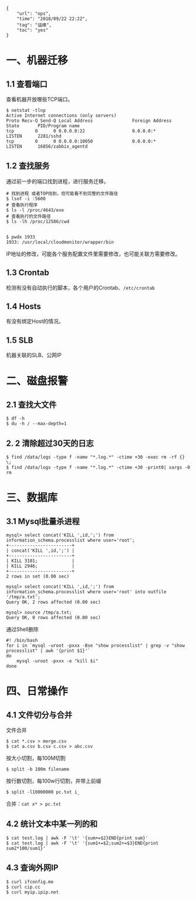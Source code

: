 ```
{
    "url": "ops",
    "time": "2018/09/22 22:22",
    "tag": "运维",
    "toc": "yes"
}
```

# 一、机器迁移

## 1.1 查看端口

查看机器开放哪些TCP端口。

```
$ netstat -tlnp
Active Internet connections (only servers)
Proto Recv-Q Send-Q Local Address               Foreign Address             State       PID/Program name
tcp        0      0 0.0.0.0:22                  0.0.0.0:*                   LISTEN      2281/sshd
tcp        0      0 0.0.0.0:10050               0.0.0.0:*                   LISTEN      16856/zabbix_agentd
```

## 1.2 查找服务

通过前一步的端口找到进程，进行服务迁移。

```
# 找到进程 或者TOP找到，但可能看不到完整的文件路径
$ lsof -i :5600
# 查看执行程序
$ ls -l /proc/4643/exe 
# 查看执行的文件路径
$ ls -lh /proc/12586/cwd


$ pwdx 1933
1933: /usr/local/cloudmonitor/wrapper/bin
```

IP地址的修改，可能各个服务配置文件里需要修改，也可能关联方需要修改。

## 1.3 Crontab

检测有没有自动执行的脚本，各个用户的Crontab、`/etc/crontab`

## 1.4 Hosts

有没有绑定Host的情况。

## 1.5 SLB

机器关联的SLB、公网IP

# 二、磁盘报警

## 2.1 查找大文件

```
$ df -h
$ du -h / --max-depth=1
```

## 2. 2 清除超过30天的日志

```
$ find /data/logs -type f -name "*.log.*" -ctime +30 -exec rm -rf {} \; 
$ find /data/logs -type f -name "*.log.*" -ctime +30 -print0| xargs -0 rm
```

# 三、数据库

## 3.1 Mysql批量杀进程

```
mysql> select concat('KILL ',id,';') from information_schema.processlist where user='root';
+------------------------+
| concat('KILL ',id,';') |
+------------------------+
| KILL 3101;             |
| KILL 2946;             |
+------------------------+
2 rows in set (0.00 sec)

mysql> select concat('KILL ',id,';') from information_schema.processlist where user='root' into outfile '/tmp/a.txt';
Query OK, 2 rows affected (0.00 sec)

mysql> source /tmp/a.txt;
Query OK, 0 rows affected (0.00 sec)
```

通过Shell删除

```
#! /bin/bash
for i in `mysql -uroot -pxxx -Bse "show processlist" | grep -v "show processlist" | awk '{print $1}'`
do 
    mysql -uroot -pxxx -e "kill $i"
done
```



# 四、日常操作

## 4.1 文件切分与合并

文件合并
```
$ cat *.csv > merge.csv
$ cat a.csv b.csv c.csv > abc.csv
```

按大小切割，每100M切割
```
$ split -b 100m filename
```
按行数切割，每100w行切割，并带上前缀
```
$ split -l10000000 pc.txt i_
```
合并：`cat x* > pc.txt`

## 4.2 统计文本中某一列的和

```
$ cat test.log | awk -F '\t' '{sum+=$2}END{print sum}'
$ cat test.log | awk -F '\t' '{sum1+=$2;sum2+=$3}END{print sum2*100/sum1}'
```

## 4.3 查询外网IP

```
$ curl ifconfig.me
$ curl cip.cc
$ curl myip.ipip.net
```

